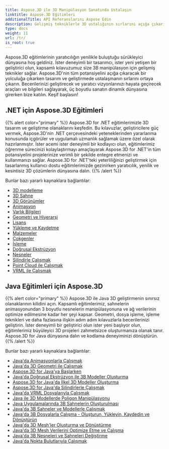 ```yaml
---
title: Aspose.3D ile 3D Manipülasyon Sanatında Ustalaşın
linktitle: Aspose.3D Eğitimleri
additionalTitle: API Referanslarını Aspose Edin
description: Gelişmiş tekniklerle 3D ustalığının sırlarını açığa çıkarın. 3D yaratıcılığı açığa çıkarmaya yönelik kapsamlı kılavuzumuzla tasarım ve geliştirme becerilerinizi geliştirin.
type: docs
weight: 11
url: /tr/
is_root: true
---
```


Aspose.3D eğitimlerinin yaratıcılığın yenilikle buluştuğu sürükleyici dünyasına hoş geldiniz. İster deneyimli bir tasarımcı, ister yeni yetişen bir geliştirici olun, kapsamlı kılavuzumuz size 3B manipülasyon için gelişmiş teknikler sağlar. Aspose.3D'nin tüm potansiyelini açığa çıkaracak bir yolculuğa çıkarken tasarım ve geliştirmede ustalaşmanın sırlarını ortaya çıkarın. Becerilerinizi geliştirecek ve yaratıcı vizyonlarınızı hayata geçirecek araçları ve bilgileri sağlayarak, üç boyutlu sanatın dinamik dünyasına girerken bize katılın. Keşif başlasın!

## .NET için Aspose.3D Eğitimleri
{{% alert color="primary" %}}
Aspose.3D for .NET eğitimlerimizle 3D tasarım ve geliştirme olanaklarını keşfedin. Bu kılavuzlar, geliştiricilere güç vermek, Aspose.3D'nin .NET çerçevesindeki yeteneklerinden yararlanma konusunda içgörüler ve uygulamalı uzmanlık sağlamak üzere özel olarak hazırlanmıştır. İster acemi ister deneyimli bir kodlayıcı olun, eğitimlerimiz öğrenme sürecinizi kolaylaştırmayı amaçlayarak Aspose.3D for .NET'in tüm potansiyelini projelerinize verimli bir şekilde entegre etmenizi ve kullanmanızı sağlar. Aspose.3D for .NET'teki yeterliliğinizi geliştirmek için tasarlanmış kullanıcı dostu eğitimlerimizde gezinirken yaratıcılık, yenilik ve kesintisiz 3D çözümlerin dünyasına dalın.
{{% /alert %}}

Bunlar bazı yararlı kaynaklara bağlantılar:
 
- [3D modelleme](./net/3d-modeling/)
- [3D Sahne](./net/3d-scene/)
- [3D Görünümler](./net/3d-viewports/)
- [Animasyon](./net/animation/)
- [Varlık Bilgileri](./net/asset-information/)
- [Geometri ve Hiyerarşi](./net/geometry-and-hierarchy/)
- [Lisans](./net/license/)
- [Yükleme ve Kaydetme](./net/loading-and-saving/)
- [Malzemeler](./net/materials/)
- [Çokgenler](./net/polygons/)
- [İşleme](./net/rendering/)
- [Doğrusal Ekstrüzyon](./net/linear-extrusion/)
- [Nesneler](./net/objects/)
- [Silindirle Çalışmak](./net/working-with-cylinder/)
- [Point Cloud ile Çalışmak](./net/working-with-point-cloud/)
- [VRML ile Çalışmak](./net/working-with-vrml/)

## Java Eğitimleri için Aspose.3D
{{% alert color="primary" %}}
Aspose.3D ile Java 3D geliştirmenin sınırsız olanaklarının kilidini açın. Kapsamlı eğitimlerimiz, sahnelerin animasyonundan 3 boyutlu nesnelerin manipülasyonuna ve ağ verilerinin optimize edilmesine kadar her şeyi kapsar. Geometri, dosya işleme, işleme teknikleri ve daha fazlasına ilişkin adım adım kılavuzlarla becerilerinizi geliştirin. İster deneyimli bir geliştirici olun ister yeni başlıyor olun, eğitimlerimiz büyüleyici 3D projeleri zahmetsizce oluşturmanıza olanak tanır. Aspose.3D for Java dünyasına dalın ve kodlama deneyiminizi dönüştürün.
{{% /alert %}}

Bunlar bazı yararlı kaynaklara bağlantılar:

- [Java'da Animasyonlarla Çalışmak](./java/animations/)
- [Java'da 3D Geometri ile Çalışmak](./java/geometry/)
- [Aspose.3D for Java'ya Başlarken](./java/licensing/)
- [Java'da Doğrusal Ekstrüzyon ile 3B Modeller Oluşturma](./java/linear-extrusion/)
- [Aspose.3D for Java'da İlkel 3D Modeller Oluşturma](./java/primitive-3d-models/)
- [Aspose.3D for Java'da Silindirlerle Çalışmak](./java/cylinders/)
- [Java'da VRML Dosyalarıyla Çalışmak](./java/vrml-files/)
- [Java ile 3D Modellerde Poligon Manipülasyonu](./java/polygon/)
- [Java Uygulamalarında 3B Sahnelerin Oluşturulması](./java/rendering-3d-scenes/)
- [Java'da 3B Sahneler ve Modellerle Çalışmak](./java/3d-scenes-and-models/)
- [Java'da 3B Dosyalarla Çalışma - Oluşturun, Yükleyin, Kaydedin ve Dönüştürün](./java/load-and-save/)
- [Java'da 3D Mesh'ler Oluşturma ve Dönüştürme](./java/transforming-3d-meshes/)
- [Java'da 3D Mesh Verilerini Optimize Etme ve Çalışma](./java/3d-mesh-data/)
- [Java'da 3B Nesneleri ve Sahneleri Değiştirme](./java/3d-objects-and-scenes/)
- [Java'da Nokta Bulutlarıyla Çalışmak](./java/point-clouds/)